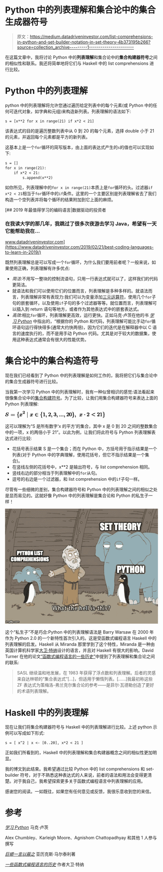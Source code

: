 # Python 中的列表理解和集合论中的集合生成器符号

> 原文：<https://medium.datadriveninvestor.com/list-comprehensions-in-python-and-set-builder-notation-in-set-theory-4b373195b266?source=collection_archive---------1----------------------->

在这篇文章中，我将讨论 Python 中的**列表理解**和集合论中的**集合构建器符号**之间的相似性和联系。我还将简单地将它们与 Haskell 中的 list comprehensions 进行比较。

# Python 中的列表理解

python 中的列表理解将允许您通过遍历给定列表中的每个元素(或 Python 中的任何可迭代对象，如字典和元组)来构造新列表。列表理解的语法如下:

```
s = [x**2 for x in range(21) if x*2 < 21]
```

该表达式的目的是遍历整数列表中从 0 到 20 的每个元素，选择 double 小于 21 的元素，并返回每个元素都是平方的新列表。

这基本上是一个`for`循环的简写版本，由上面的表达式产生的`s`的值也可以实现如下:

```
s = []
for x in range(21):
    if x*2 < 21:
        s.append(x**2)
```

如你所见，列表理解中的`for x in range(21)`本质上是`for`循环的头。过滤器`if x*2 < 21`相当于`for`循环中的`if`条件。这里的一个主要区别是列表理解省去了我们构造一个空列表并将每个循环的结果附加到它上面的麻烦。

[](https://www.datadriveninvestor.com/2019/02/21/best-coding-languages-to-learn-in-2019/) [## 2019 年最值得学习的编码语言|数据驱动的投资者

### 在我读大学的那几年，我跳过了很多次夜游去学习 Java，希望有一天它能帮助我在…

www.datadriveninvestor.com](https://www.datadriveninvestor.com/2019/02/21/best-coding-languages-to-learn-in-2019/) 

既然列表理解总是可以写成一个`for`循环，为什么我们要用前者呢？一般来说，如果使用正确，列表理解有许多优点:

*   *简洁*:不用写一整块的控制流语句，只用一行表达式就可以了，这样我们的代码更简洁。
*   就语法和我们可以使用它们的位置而言，列表理解是多种多样的。就语法而言，列表理解非常有表现力:我们可以为变量添加[三元运算符](https://data-flair.training/blogs/python-ternary-operator/)，使用几个`for`子句的嵌套循环，以及使用`if`子句的多个过滤器等等。就位置而言，列表理解可以插入到 return 语句等地方，或者作为其他表达式中的嵌套表达式。
*   *高效*:相比`for`循环，列表理解更高效，运行更快。正如马克·卢茨在他的书 [*学习 Python*](https://www.amazon.com/Learning-Python-5th-Mark-Lutz/dp/1449355730) 中指出的，“根据你的 Python 和代码，列表理解可能比手动`for`循环语句运行得快得多(通常大约快两倍)，因为它们的迭代是在解释器中以 C 语言的速度执行的，而不是用手动 Python 代码。尤其是对于较大的数据集，使用这种表达式通常会有很大的性能优势。

# 集合论中的集合构造符号

现在我们已经看到了 Python 中的列表理解是如何工作的，我将把它们与集合论中的集合生成器符号进行比较。

当我第一次学习 Python 中的列表理解时，我有一种似曾相识的感觉:语法看起来很像集合论中的[集合构建符号](https://en.wikipedia.org/wiki/Set-builder_notation)。为了比较，让我们用集合构建器符号来表达上面的 Python 列表理解:

![](img/9a43e1db50b9b77823bd367883bb16eb.png)

这可以理解为“S 是所有数字‘x 的平方’的集合，其中 x 是 0 到 20 之间的整数集合中的一项，x 的两倍小于 21”。以此为例，让我们将此符号与 Python 列表理解表达式进行比较:

*   花括号表示结果 S 是一个集合；而在 Python 中，方括号用于指示结果是一个列表(对于 Python 中的字典理解，使用花括号，但它不指示结果是一个集合)。
*   在竖线左侧的花括号中，x**2 是输出符号，与 list comprehension 相同。
*   竖线右边的部分相当于列表理解中的`for`从句。
*   逗号的右边是一个过滤器，和 list comprehension 中的`if`子句一样。

尽管有一些细微的差别，集合构建器符号和 Python 中的列表理解之间的相似之处是显而易见的。这就好像 Python 中的列表理解是集合论和 Python 的私生子一样！

![](img/c8cc7f54388633bae7ac71bdb7fa808a.png)

这个“私生子”不是巧合:Python 中的列表理解语法是 Barry Warsaw 在 2000 年作为 Python 2.0 的一个新特性首次引入的。这是受函数式编程语言 Haskell 中的列表理解的启发。Haskell 从 Miranda 那里学到了这个特性，Miranda 是一种由英国计算机科学家[大卫·特纳](https://en.wikipedia.org/wiki/David_Turner_(computer_scientist))设计的语言，并且对 Haskell 有很大的影响。David Turner 在他的论文[“函数式编程语言的一些历史”](https://www.cs.kent.ac.uk/people/staff/dat/tfp12/tfp12.pdf)中提到了列表理解和集合论之间的联系:

> SASL 继续温和地发展，在 1983 年获得了浮点数和列表理解。后者的灵感来自达林顿的“集合表达式”[…]，但适用于懒惰列表。[……]我最初称这些 ZF 表达式为策梅洛-弗兰克尔集合论的参考——是菲尔·瓦德勒创造了更好的术语列表理解。

# Haskell 中的列表理解

现在让我们将集合构建器符号与 Haskell 中的列表理解进行比较。上述 python 示例可以写成如下形式:

```
s = [ x^2 | x <- [0..20], x*2 < 21 ]
```

正如我们所看到的，Haskell 中的列表理解和集合构建器概念之间的相似性更加明显。

我的博文到此结束。我希望通过比较 Python 中的 list comprehensions 和 set-builder 符号，对于不熟悉这种表达式的人来说，前者的语法和用法会变得更清楚。对于我自己，我希望探索更多关于函数式编程语言中列表理解的应用。

感谢您的阅读。一如既往，如果您有任何意见或反馈，我很乐意收到您的来信。

# 参考

[*学习 Python*](https://www.amazon.com/Learning-Python-5th-Mark-Lutz/dp/1449355730) 马克·卢茨

Alex Chumbley、Karleigh Moore、Agnishom Chattopadhyay 和其他 1 人参与撰写

[*巨蟒一言以蔽之*](https://www.oreilly.com/library/view/python-in-a/0596001886/ch04s09.html) 亚历克斯·马尔泰利著

[*一些函数式编程语言的历史*](https://www.cs.kent.ac.uk/people/staff/dat/tfp12/tfp12.pdf) 作者大卫·特纳